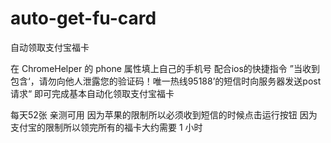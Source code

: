 # auto-get-fu-card
自动领取支付宝福卡

在 ChromeHelper 的 phone 属性填上自己的手机号
配合ios的快捷指令
    ”当收到包含‘，请勿向他人泄露您的验证码！唯一热线95188’的短信时向服务器发送post请求“
即可完成基本自动化领取支付宝福卡

每天52张 亲测可用
因为苹果的限制所以必须收到短信的时候点击运行按钮
因为支付宝的限制所以领完所有的福卡大约需要 1 小时